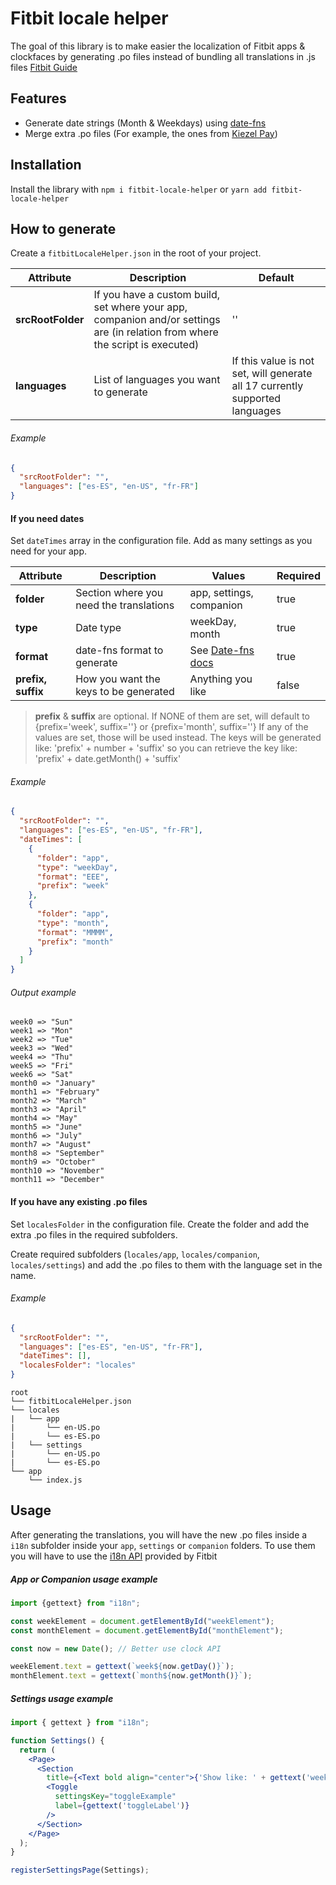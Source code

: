 # Fitbit locale helper

The goal of this library is to make easier the localization of Fitbit apps & clockfaces by generating .po files 
instead of bundling all translations in .js files [Fitbit Guide](https://dev.fitbit.com/build/guides/localization/) 

## Features

- Generate date strings (Month & Weekdays) using [date-fns](https://www.npmjs.com/package/date-fns)
- Merge extra .po files (For example, the ones from [Kiezel Pay](https://www.kiezelpay.com/))

## Installation

Install the library with `npm i fitbit-locale-helper` or `yarn add fitbit-locale-helper`

## How to generate

Create a `fitbitLocaleHelper.json` in the root of your project.

| **Attribute** | **Description** | **Default** |  
| --- | --- | --- |
| **srcRootFolder** | If you have a custom build, set where your app, companion and/or settings are (in relation from where the script is executed) | '' |
| **languages** | List of languages you want to generate | If this value is not set, will generate all 17 currently supported languages  |

###### Example
```json
{
  "srcRootFolder": "",
  "languages": ["es-ES", "en-US", "fr-FR"]
}
```

#### If you need dates
Set `dateTimes` array in the configuration file. Add as many settings as you need for your app.

| **Attribute** | **Description** | **Values** | **Required** |  
| --- | --- | --- | --- |
| **folder** | Section where you need the translations | app, settings, companion | true |
| **type** | Date type | weekDay, month | true |
| **format** | date-fns format to generate | See [Date-fns docs](https://date-fns.org/v2.16.1/docs/format) | true |
| **prefix, suffix** | How you want the keys to be generated | Anything you like | false |

> **prefix** & **suffix** are optional. If NONE of them are set, will default to {prefix='week', suffix=''} or {prefix='month', suffix=''}
> If any of the values are set, those will be used instead.
> The keys will be generated like: 'prefix' + number + 'suffix' so you can retrieve the key like: 'prefix' + date.getMonth() + 'suffix'

###### Example
```json
{
  "srcRootFolder": "",
  "languages": ["es-ES", "en-US", "fr-FR"],
  "dateTimes": [
    {
      "folder": "app",
      "type": "weekDay",
      "format": "EEE",
      "prefix": "week"
    },
    {
      "folder": "app",
      "type": "month",
      "format": "MMMM",
      "prefix": "month"
    }
  ]
}
```

###### Output example
```
week0 => "Sun" 
week1 => "Mon"
week2 => "Tue"  
week3 => "Wed"
week4 => "Thu"
week5 => "Fri" 
week6 => "Sat" 
month0 => "January"
month1 => "February"
month2 => "March"
month3 => "April"
month4 => "May"
month5 => "June"
month6 => "July"
month7 => "August"
month8 => "September"
month9 => "October"
month10 => "November"
month11 => "December"
```

#### If you have any existing .po files

Set `localesFolder` in the configuration file. Create the folder and add the extra .po files in the required subfolders.

Create required subfolders (`locales/app`, `locales/companion`, `locales/settings`) and add the .po files to them with the language set in the name.

###### Example
```json
{
  "srcRootFolder": "",
  "languages": ["es-ES", "en-US", "fr-FR"],
  "dateTimes": [],
  "localesFolder": "locales"
}
```

```
root
└── fitbitLocaleHelper.json
└── locales
|   └── app
|       └── en-US.po
|       └── es-ES.po
|   └── settings
|       └── en-US.po
|       └── es-ES.po
└── app
    └── index.js
```

## Usage
After generating the translations, you will have the new .po files inside a `i18n` subfolder inside your `app`, `settings` or `companion` folders.
To use them you will have to use the [i18n API](https://dev.fitbit.com/build/reference/device-api/i18n/) provided by Fitbit

##### App or Companion usage example
```typescript
import {gettext} from "i18n";

const weekElement = document.getElementById("weekElement");
const monthElement = document.getElementById("monthElement");

const now = new Date(); // Better use clock API

weekElement.text = gettext(`week${now.getDay()}`);
monthElement.text = gettext(`month${now.getMonth()}`);
```

##### Settings usage example
```jsx
import { gettext } from "i18n";

function Settings() {
  return (
    <Page>
      <Section
        title={<Text bold align="center">{'Show like: ' + gettext('week3')}</Text>}>
        <Toggle
          settingsKey="toggleExample"
          label={gettext('toggleLabel')}
        />
      </Section>
    </Page>
  );
}

registerSettingsPage(Settings);
```
